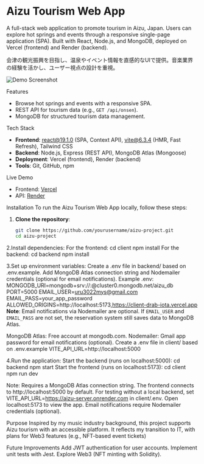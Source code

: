 # Aizu Tourism Web App 

A full-stack web application to promote tourism in Aizu, Japan. Users can explore hot springs and events through a responsive single-page application (SPA). Built with React, Node.js, and MongoDB, deployed on Vercel (frontend) and Render (backend).

会津の観光振興を目指し、温泉やイベント情報を直感的なUIで提供。音楽業界の経験を活かし、ユーザー視点の設計を重視。

![Demo Screenshot](https://github.com/yourusername/aizu-project/issues/1/screenshot.png)

 Features
- Browse hot springs and events with a responsive SPA.
- REST API for tourism data (e.g., `GET /api/onsen`).
- MongoDB for structured tourism data management.

Tech Stack
- **Frontend**:  react@19.1.0 (SPA, Context API), vite@6.3.4 (HMR, Fast Refresh), Tailwind CSS
- **Backend**: Node.js, Express (REST API), MongoDB Atlas (Mongoose)
- **Deployment**: Vercel (frontend), Render (backend)
- **Tools**: Git, GitHub, npm

Live Demo
- Frontend: [Vercel](https://client-drab-iota.vercel.app/)
- API: [Render](https://aizu-server.onrender.com)

Installation
To run the Aizu Tourism Web App locally, follow these steps:

1. **Clone the repository**:
   ```bash
   git clone https://github.com/yourusername/aizu-project.git
   cd aizu-project

2.Install dependencies:
    For the frontend:
      cd client
      npm install
    For the backend:
      cd  backend
      npm install

3.Set up environment variables:
    Create a .env file in backend/ based on .env.example.
    Add MongoDB Atlas connection string and Nodemailer credentials (optional for email notifications).
    Example .env:      
    MONGODB_URI=mongodb+srv://<user>:<password>@cluster0.mongodb.net/aizu_db
    PORT=5000
    EMAIL_USER=uru3022mys@gmail.com
    EMAIL_PASS=your_app_password
    ALLOWED_ORIGINS=http://localhost:5173,https://client-drab-iota.vercel.app
    **Note**: Email notifications via Nodemailer are optional. If `EMAIL_USER` and `EMAIL_PASS` are not set, the reservation system still saves data to MongoDB Atlas.

 MongoDB Atlas: Free account at mongodb.com.
 Nodemailer: Gmail app password for email notifications (optional).
Create a .env file in client/ based on .env.example
    VITE_API_URL=http://localhost:5000

4.Run the application:
    Start the backend (runs on localhost:5000):
    cd backend
    npm start
    Start the frontend (runs on localhost:5173):
    cd  client
    npm run dev

Note: Requires a MongoDB Atlas connection string. The frontend connects to http://localhost:5000 by default. For testing without a local backend, set VITE_API_URL=https://aizu-server.onrender.com in client/.env. Open localhost:5173 to view the app. Email notifications require Nodemailer credentials (optional).

Purpose
   Inspired by my music industry background, this project supports Aizu tourism with an accessible platform. It reflects my transition to IT, with plans for Web3 features (e.g., NFT-based event tickets)

Future Improvements
    Add JWT authentication for user accounts.
    Implement unit tests with Jest.
    Explore Web3 (NFT minting with Solidity).